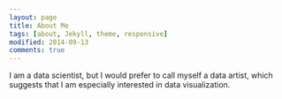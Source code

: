 ```yaml
---
layout: page
title: About Me
tags: [about, Jekyll, theme, responsive]
modified: 2014-09-13
comments: true
---
```


I am a data scientist, but I would prefer to call myself a data artist, which suggests that I am especially interested in data visualization. 